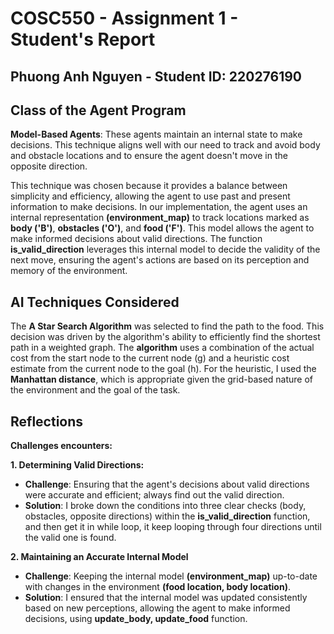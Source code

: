 # COSC550 - Assignment 1 - Student's Report

## Phuong Anh Nguyen - Student ID: 220276190

## Class of the Agent Program

**Model-Based Agents**: These agents maintain an internal state to make decisions. This technique aligns well with our need to track and avoid body and obstacle locations and to ensure the agent doesn't move in the opposite direction.

This technique was chosen because it provides a balance between simplicity and efficiency, allowing the agent to use past and present information to make decisions. In our implementation, the agent uses an internal representation **(environment_map)** to track locations marked as **body ('B')**, **obstacles ('O')**, and **food ('F')**. This model allows the agent to make informed decisions about valid directions.
The function **is_valid_direction** leverages this internal model to decide the validity of the next move, ensuring the agent's actions are based on its perception and memory of the environment.

## AI Techniques Considered

The **A Star Search Algorithm** was selected to find the path to the food. This decision was driven by the algorithm's ability to efficiently find the shortest path in a weighted graph. The **algorithm** uses a combination of the actual cost from the start node to the current node (g) and a heuristic cost estimate from the current node to the goal (h). For the heuristic, I used the **Manhattan distance**, which is appropriate given the grid-based nature of the environment and the goal of the task.

## Reflections

**Challenges encounters:**

**1. Determining Valid Directions:**
- **Challenge**: Ensuring that the agent's decisions about valid directions were accurate and efficient; always find out the valid direction.
- **Solution**: I broke down the conditions into three clear checks (body, obstacles, opposite directions) within the **is_valid_direction** function, and then get it in while loop, it keep looping through four directions until the valid one is found.

**2. Maintaining an Accurate Internal Model**

- **Challenge**: Keeping the internal model **(environment_map)** up-to-date with changes in the environment **(food location, body location)**.
- **Solution**: I ensured that the internal model was updated consistently based on new perceptions, allowing the agent to make informed decisions, using **update_body, update_food** function.